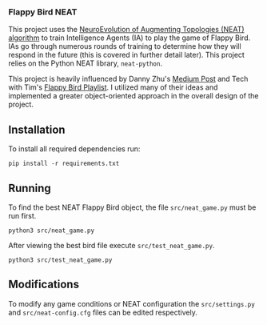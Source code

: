 ### Flappy Bird NEAT

This project uses the [NeuroEvolution of Augmenting Topologies (NEAT) algorithm](https://en.wikipedia.org/wiki/Neuroevolution_of_augmenting_topologies) to train Intelligence Agents (IA) to play the game of Flappy Bird. IAs go through numerous rounds of training to determine how they will respond in the future (this is covered in further detail later). This project relies on the Python NEAT library, `neat-python`.

This project is heavily influenced by Danny Zhu's [Medium Post](https://medium.com/analytics-vidhya/how-i-built-an-ai-to-play-flappy-bird-81b672b66521) and Tech with Tim's [Flappy Bird Playlist](https://www.youtube.com/watch?v=MMxFDaIOHsE&list=PLzMcBGfZo4-lwGZWXz5Qgta_YNX3_vLS2). I utilized many of their ideas and implemented a greater object-oriented approach in the overall design of the project.

## Installation

To install all required dependencies run:

```
pip install -r requirements.txt
```

## Running

To find the best NEAT Flappy Bird object, the file `src/neat_game.py` must be run first.

```
python3 src/neat_game.py
```

After viewing the best bird file execute `src/test_neat_game.py`.

```
python3 src/test_neat_game.py
```

## Modifications

To modify any game conditions or NEAT configuration the `src/settings.py` and `src/neat-config.cfg` files can be edited respectively.
